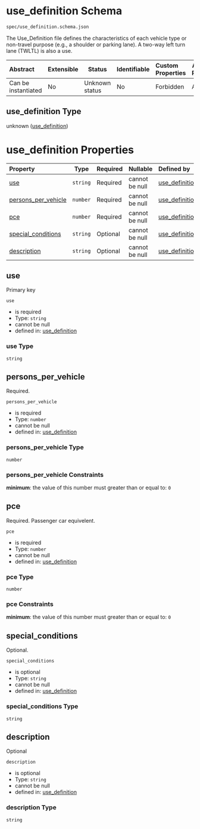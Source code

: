 # use_definition Schema

```txt
spec/use_definition.schema.json
```

The Use_Definition file defines the characteristics of each vehicle type or non-travel purpose (e.g., a shoulder or parking lane). A two-way left turn lane (TWLTL) is also a use.


| Abstract            | Extensible | Status         | Identifiable | Custom Properties | Additional Properties | Access Restrictions | Defined In                                                                                |
| :------------------ | ---------- | -------------- | ------------ | :---------------- | --------------------- | ------------------- | ----------------------------------------------------------------------------------------- |
| Can be instantiated | No         | Unknown status | No           | Forbidden         | Allowed               | none                | [use_definition.schema.json](../../out/use_definition.schema.json "open original schema") |

## use_definition Type

unknown ([use_definition](use_definition.md))

# use_definition Properties

| Property                                    | Type     | Required | Nullable       | Defined by                                                                                                                           |
| :------------------------------------------ | -------- | -------- | -------------- | :----------------------------------------------------------------------------------------------------------------------------------- |
| [use](#use)                                 | `string` | Required | cannot be null | [use_definition](use_definition-properties-use.md "spec/use_definition.schema.json#/properties/use")                                 |
| [persons_per_vehicle](#persons_per_vehicle) | `number` | Required | cannot be null | [use_definition](use_definition-properties-persons_per_vehicle.md "spec/use_definition.schema.json#/properties/persons_per_vehicle") |
| [pce](#pce)                                 | `number` | Required | cannot be null | [use_definition](use_definition-properties-pce.md "spec/use_definition.schema.json#/properties/pce")                                 |
| [special_conditions](#special_conditions)   | `string` | Optional | cannot be null | [use_definition](use_definition-properties-special_conditions.md "spec/use_definition.schema.json#/properties/special_conditions")   |
| [description](#description)                 | `string` | Optional | cannot be null | [use_definition](use_definition-properties-description.md "spec/use_definition.schema.json#/properties/description")                 |

## use

Primary key


`use`

-   is required
-   Type: `string`
-   cannot be null
-   defined in: [use_definition](use_definition-properties-use.md "spec/use_definition.schema.json#/properties/use")

### use Type

`string`

## persons_per_vehicle

Required.


`persons_per_vehicle`

-   is required
-   Type: `number`
-   cannot be null
-   defined in: [use_definition](use_definition-properties-persons_per_vehicle.md "spec/use_definition.schema.json#/properties/persons_per_vehicle")

### persons_per_vehicle Type

`number`

### persons_per_vehicle Constraints

**minimum**: the value of this number must greater than or equal to: `0`

## pce

Required. Passenger car equivelent.


`pce`

-   is required
-   Type: `number`
-   cannot be null
-   defined in: [use_definition](use_definition-properties-pce.md "spec/use_definition.schema.json#/properties/pce")

### pce Type

`number`

### pce Constraints

**minimum**: the value of this number must greater than or equal to: `0`

## special_conditions

Optional.


`special_conditions`

-   is optional
-   Type: `string`
-   cannot be null
-   defined in: [use_definition](use_definition-properties-special_conditions.md "spec/use_definition.schema.json#/properties/special_conditions")

### special_conditions Type

`string`

## description

Optional 


`description`

-   is optional
-   Type: `string`
-   cannot be null
-   defined in: [use_definition](use_definition-properties-description.md "spec/use_definition.schema.json#/properties/description")

### description Type

`string`
